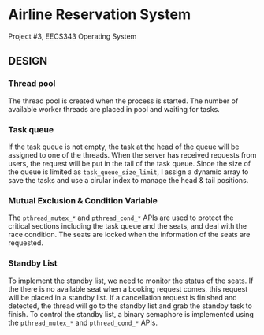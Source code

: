 # Airline Reservation System #
Project #3, EECS343 Operating System

## DESIGN ##

### Thread pool ###
The thread pool is created when the process is started. The number of available worker threads are placed in pool and waiting for tasks. 

### Task queue ###
If the task queue is not empty, the task at the head of the queue will be assigned to one of the threads. When the server has received requests from users, the request will be put in the tail of the task queue. Since the size of the queue is limited as `task_queue_size_limit`, I assign a dynamic array to save the tasks and use a cirular index to manage the head & tail positions.

### Mutual Exclusion & Condition Variable ###
The `pthread_mutex_*` and `pthread_cond_*` APIs are used to protect the critical sections including the task queue and the seats, and deal with the race condition. The seats are locked when the information of the seats are requested.

### Standby List ###
To implement the standby list, we need to monitor the status of the seats. If the there is no available seat when a booking request comes, this request will be placed in a standby list. If a cancellation request is finished and detected, the thread will go to the standby list and grab the standby task to finish. To control the standby list, a binary semaphore is implemented using the `pthread_mutex_*` and `pthread_cond_*` APIs.

